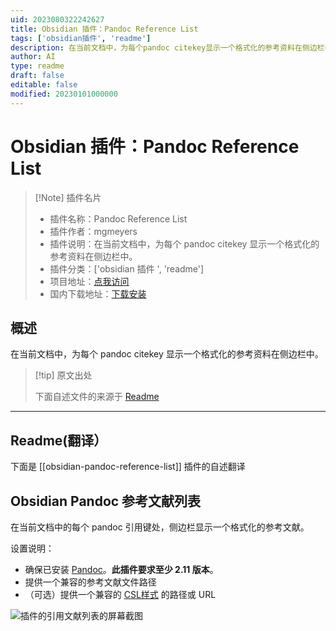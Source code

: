 ```yaml
---
uid: 2023080322242627
title: Obsidian 插件：Pandoc Reference List
tags: ['obsidian插件', 'readme']
description: 在当前文档中，为每个pandoc citekey显示一个格式化的参考资料在侧边栏中。
author: AI
type: readme
draft: false
editable: false
modified: 20230101000000
---
```


# Obsidian 插件：Pandoc Reference List

> [!Note] 插件名片
> - 插件名称：Pandoc Reference List
> - 插件作者：mgmeyers
> - 插件说明：在当前文档中，为每个 pandoc citekey 显示一个格式化的参考资料在侧边栏中。
> - 插件分类：['obsidian 插件 ', 'readme']
> - 项目地址：[点我访问](https://github.com/mgmeyers/obsidian-pandoc-reference-list)
> - 国内下载地址：[下载安装](https://pkmer.cn/products/plugin/pluginMarket/?obsidian-pandoc-reference-list)

## 概述

在当前文档中，为每个 pandoc citekey 显示一个格式化的参考资料在侧边栏中。

> [!tip] 原文出处
>
>下面自述文件的来源于 [Readme](https://ghproxy.net/https://raw.githubusercontent.com/mgmeyers/obsidian-pandoc-reference-list/main/README.md)
>

---

## Readme(翻译）

下面是 [[obsidian-pandoc-reference-list]] 插件的自述翻译

## Obsidian Pandoc 参考文献列表

在当前文档中的每个 pandoc 引用键处，侧边栏显示一个格式化的参考文献。

设置说明：

- 确保已安装 [Pandoc](https://pandoc.org/)。**此插件要求至少 2.11 版本**。
- 提供一个兼容的参考文献文件路径
- （可选）提供一个兼容的 [CSL样式](https://citationstyles.org/) 的路径或 URL

<img src="https://raw.githubusercontent.com/mgmeyers/obsidian-pandoc-reference-list/main/Screen%20Shot.png" alt="插件的引用文献列表的屏幕截图">



